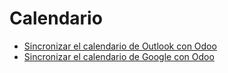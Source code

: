 # Calendario

  * [Sincronizar el calendario de Outlook con Odoo](calendar/outlook.html)
  * [Sincronizar el calendario de Google con Odoo](calendar/google.html)

